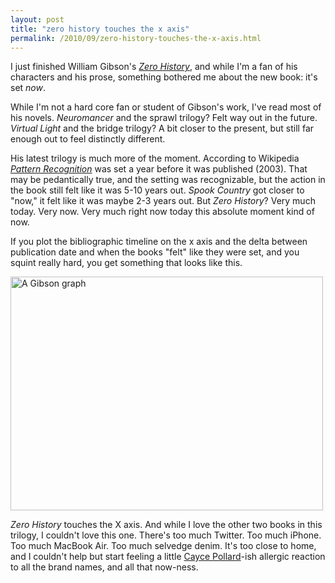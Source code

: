 ```yaml
---
layout: post
title: "zero history touches the x axis"
permalink: /2010/09/zero-history-touches-the-x-axis.html
---
```


<p>I just finished William Gibson&#39;s <em><a href="http://en.wikipedia.org/wiki/Zero_History" target="_self">Zero History</a></em>, and while I&#39;m a fan of his characters and his prose, something bothered me about the new book: it&#39;s set <em>now</em>.</p>
<p>While I&#39;m not a hard core fan or student of Gibson&#39;s work, I&#39;ve read most of his novels.  <em>Neuromancer</em> and the sprawl trilogy?  Felt way out in the future.  <em>Virtual Light</em> and the bridge trilogy? A bit closer to the present, but still far enough out to feel distinctly different.</p>
<p>His latest trilogy is much more of the moment. According to Wikipedia <em><a href="http://en.wikipedia.org/wiki/Pattern_Recognition_(novel)">Pattern Recognition</a></em> was set a year before it was published (2003). That may be pedantically true, and the setting was recognizable, but the action in the book still felt like it was 5-10 years out.  <em>Spook Country</em>&#0160;got closer to &quot;now,&quot; it felt like it was maybe 2-3 years out.  But <em>Zero History</em>? Very much today.  Very now.  Very much right now today this absolute moment kind of now.</p>
<p>If you plot the bibliographic timeline on the x axis and the delta between publication date and when the books &quot;felt&quot; like they were set, and you squint really hard, you get something that looks like this.</p>
<p><a href="http://www.flickr.com/photos/msippey/5039863701/" title="A Gibson graph by msippey, on Flickr"><img alt="A Gibson graph" height="374" src="https://farm5.static.flickr.com/4105/5039863701_c5ee40610e.jpg" width="500" /></a></p>
<p><em>Zero History</em> touches the X axis.  And while I love the other two books in this trilogy, I couldn&#39;t love this one.  There&#39;s too much Twitter. Too much iPhone.  Too much MacBook Air. Too much selvedge denim.  It&#39;s too close to home, and I couldn&#39;t help but start feeling a little <a href="http://en.wikipedia.org/wiki/Cayce_Pollard">Cayce Pollard</a>-ish allergic reaction to all the brand names, and all that now-ness.</p>


